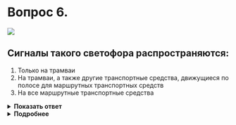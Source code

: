 # Вопрос 6.

![](https://s.drom.ru/i24227/pdd/tickets/2016/1542608814.jpg)

## Сигналы такого светофора распространяются:

1. Только на трамваи
2. На трамваи, а также другие транспортные средства, движущиеся по полосе для маршрутных транспортных средств
3. На все маршрутные транспортные средства

<details>
<summary><b>Показать ответ</b></summary>
Правильный ответ: 2
</details>
<details>
<summary><b>Подробнее</b></summary>
Для регулирования движения трамваев, а также других маршрутных транспортных средств, движущихся по выделенной для них полосе, могут применяться светофоры одноцветной сигнализации с четырьмя круглыми сигналами бело-лунного цвета, расположенными в виде буквы «Т».
(Пункт 6.8 ПДД)
</details>